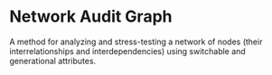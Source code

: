 # Network Audit Graph
A method for analyzing and stress-testing a network of nodes (their interrelationships and interdependencies) using switchable and generational attributes.
